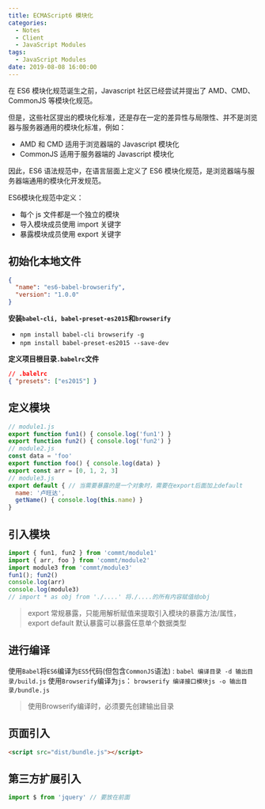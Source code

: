 ```yaml
---
title: ECMAScript6 模块化
categories:
  - Notes
  - Client
  - JavaScript Modules
tags:
  - JavaScript Modules
date: 2019-08-08 16:00:00
---
```


在 ES6 模块化规范诞生之前，Javascript 社区已经尝试并提出了 AMD、CMD、CommonJS 等模块化规范。

但是，这些社区提出的模块化标准，还是存在一定的差异性与局限性、并不是浏览器与服务器通用的模块化标准，例如：
- AMD 和 CMD 适用于浏览器端的 Javascript 模块化
- CommonJS 适用于服务器端的 Javascript 模块化

因此，ES6 语法规范中，在语言层面上定义了 ES6 模块化规范，是浏览器端与服务器端通用的模块化开发规范。

ES6模块化规范中定义：

- 每个 js 文件都是一个独立的模块
- 导入模块成员使用 import 关键字
- 暴露模块成员使用 export 关键字

<!-- more -->

## 初始化本地文件

~~~json
{
  "name": "es6-babel-browserify",
  "version": "1.0.0"
}
~~~

**安装`babel-cli, babel-preset-es2015`和`browserify`**
- `npm install babel-cli browserify -g`
- `npm install babel-preset-es2015 --save-dev `

**定义项目根目录`.babelrc`文件**
~~~json
// .balelrc
{ "presets": ["es2015"] }
~~~

## 定义模块

~~~js
// module1.js
export function fun1() { console.log('fun1') }
export function fun2() { console.log('fun2') }
// module2.js
const data = 'foo'
export function foo() { console.log(data) }
export const arr = [0, 1, 2, 3]
// module3.js
export default { // 当需要暴露的是一个对象时，需要在export后面加上default
  name: '卢旺达',
  getName() { console.log(this.name) }
}
~~~

## 引入模块

~~~js
import { fun1, fun2 } from 'commt/module1'
import { arr, foo } from 'commt/module2'
import module3 from 'commt/module3'
fun1(); fun2()
console.log(arr)
console.log(module3)
// import * as obj from './....' 将./....的所有内容赋值给obj
~~~

> export 常规暴露，只能用解析赋值来提取引入模块的暴露方法/属性，export default 默认暴露可以暴露任意单个数据类型

## 进行编译

使用`Babel`将`ES6`编译为`ES5`代码(但包含`CommonJS`语法) : `babel 编译目录 -d 输出目录/build.js`
使用`Browserify`编译为`js`： `browserify 编译接口模块js -o 输出目录/bundle.js`

> 使用Browserify编译时，必须要先创建输出目录

## 页面引入

~~~html
<script src="dist/bundle.js"></script>
~~~

## 第三方扩展引入

~~~js
import $ from 'jquery' // 要放在前面
~~~